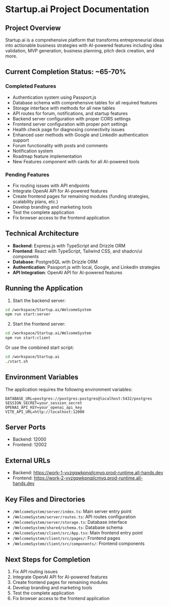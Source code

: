 # Startup.ai Project Documentation

## Project Overview
Startup.ai is a comprehensive platform that transforms entrepreneurial ideas into actionable business strategies with AI-powered features including idea validation, MVP generation, business planning, pitch deck creation, and more.

## Current Completion Status: ~65-70%

### Completed Features
- Authentication system using Passport.js
- Database schema with comprehensive tables for all required features
- Storage interface with methods for all new tables
- API routes for forum, notifications, and startup features
- Backend server configuration with proper CORS settings
- Frontend server configuration with proper port settings
- Health check page for diagnosing connectivity issues
- Enhanced user methods with Google and LinkedIn authentication support
- Forum functionality with posts and comments
- Notification system
- Roadmap feature implementation
- New Features component with cards for all AI-powered tools

### Pending Features
- Fix routing issues with API endpoints
- Integrate OpenAI API for AI-powered features
- Create frontend pages for remaining modules (funding strategies, scalability plans, etc.)
- Develop branding and marketing tools
- Test the complete application
- Fix browser access to the frontend application

## Technical Architecture
- **Backend**: Express.js with TypeScript and Drizzle ORM
- **Frontend**: React with TypeScript, Tailwind CSS, and shadcn/ui components
- **Database**: PostgreSQL with Drizzle ORM
- **Authentication**: Passport.js with local, Google, and LinkedIn strategies
- **API Integration**: OpenAI API for AI-powered features

## Running the Application
1. Start the backend server:
```bash
cd /workspace/Startup.ai/WelcomeSystem
npm run start:server
```

2. Start the frontend server:
```bash
cd /workspace/Startup.ai/WelcomeSystem
npm run start:client
```

Or use the combined start script:
```bash
cd /workspace/Startup.ai
./start.sh
```

## Environment Variables
The application requires the following environment variables:

```
DATABASE_URL=postgres://postgres:postgres@localhost:5432/postgres
SESSION_SECRET=your_session_secret
OPENAI_API_KEY=your_openai_api_key
VITE_API_URL=http://localhost:12000
```

## Server Ports
- Backend: 12000
- Frontend: 12002

## External URLs
- Backend: https://work-1-vvzgqwkpnqjlcmyq.prod-runtime.all-hands.dev
- Frontend: https://work-2-vvzgqwkpnqjlcmyq.prod-runtime.all-hands.dev

## Key Files and Directories
- `/WelcomeSystem/server/index.ts`: Main server entry point
- `/WelcomeSystem/server/routes.ts`: API routes configuration
- `/WelcomeSystem/server/storage.ts`: Database interface
- `/WelcomeSystem/shared/schema.ts`: Database schema
- `/WelcomeSystem/client/src/App.tsx`: Main frontend entry point
- `/WelcomeSystem/client/src/pages/`: Frontend pages
- `/WelcomeSystem/client/src/components/`: Frontend components

## Next Steps for Completion
1. Fix API routing issues
2. Integrate OpenAI API for AI-powered features
3. Create frontend pages for remaining modules
4. Develop branding and marketing tools
5. Test the complete application
6. Fix browser access to the frontend application